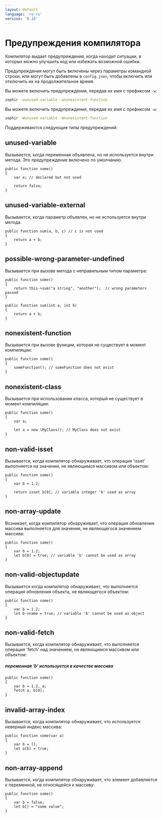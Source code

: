 ```yaml
---
layout: default
language: 'ru-ru'
version: '0.10'
---
```


# Предупреждения компилятора
Компилятор выдает предупреждения, когда находит ситуации, в которых можно улучшить код или избежать возможной ошибки.

Предупреждения могут быть включены через параметры командной строки, или могут быть добавлены в `config.json`, чтобы включить или отключить их на продолжительное время.

Вы можете включить предупреждения, передав их имя с префиксом `-w`:

```bash
zephir -wunused-variable -wnonexistent-function
```

Вы можете включить предупреждения, передав их имя с префиксом `-w`:

```bash
zephir -Wunused-variable -Wnonexistent-function
```

Поддерживаются следующие типы предупреждений:

<a id='unused-variable'></a>

## unused-variable
Вызывается, когда переменная объявлена, но не используется внутри метода. Это предупреждение включено по умолчанию.

```zephir
public function some()
{
    var e; // declared but not used

    return false;
}
```

<a id='unused-variable-external'></a>

## unused-variable-external
Вызывается, когда параметр объявлен, но не используется внутри метода.

```zephir
public function sum(a, b, c) // c is not used
{
    return a + b;
}
```

<a id='possible-wrong-parameter-undefined'></a>

## possible-wrong-parameter-undefined
Вызывается при вызове метода с неправильным типом параметра:

```zephir
public function some()
{
    return this->sum("a string", "another");  // wrong parameters passed
}

public function sum(int a, int b)
{
    return a + b;
}
```

<a id='nonexistent-function'></a>

## nonexistent-function
Вызывается при вызове функции, которая не существует в момент компиляции:

```zephir
public function some()
{
    someFunction(); // someFunction does not exist
}
```

<a id='nonexistent-class'></a>

## nonexistent-class
Вызывается при использовании класса, который не существует в момент компиляции:

```zephir
public function some()
{
    var a;

    let a = new \MyClass(); // MyClass does not exist
}
```

<a id='non-valid-isset'></a>

## non-valid-isset
Вызывается, когда компилятор обнаруживает, что операция 'isset' выполняется на значении, не являющимся массивом или объектом:

```zephir
public function some()
{
    var b = 1.2;

    return isset b[0]; // variable integer 'b' used as array
}
```

<a id='non-array-update'></a>

## non-array-update
Возникает, когда компилятор обнаруживает, что операция обновления массива выполняется для значения, не являющегося значением массива:

```zephir
public function some()
{
    var b = 1.2;
    let b[0] = true; // variable 'b' cannot be used as array
}
```

<a id='non-valid-objectupdate'></a>

## non-valid-objectupdate
Вызывается когда компилятор обнаруживает, что выполняется операция обновления объекта, не являющегося объектом:

```zephir
public function some()
{
    var b = 1.2;
    let b->name = true; // variable 'b' cannot be used as object
}
```

<a id='non-valid-fetch'></a>

## non-valid-fetch
Вызывается, когда компилятор обнаруживает, что выполняется операция 'fetch' над значением, не являющимся массивом или объектом:

##### переменная 'b' используется в качестве массива

```zephir
public function some()
{
    var b = 1.2, a;
    fetch a, b[0];
}
```

<a id='invalid-array-index'></a>

## invalid-array-index
Вызывается, когда компилятор обнаруживает, что используется неверный индекс массива:

```zephir
public function some(var a)
{
    var b = [];
    let a[b] = true;
}
```

<a id='non-array-append'></a>

## non-array-append
Вызывается, когда компилятор обнаруживает, что элемент добавляется к переменной, не относящейся к массиву:

```zephir
public function some()
{
    var b = false;
    let b[] = "some value";
}
```

